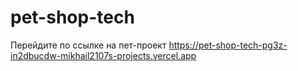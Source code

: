 # pet-shop-tech
Перейдите по ссылке на пет-проект
 https://pet-shop-tech-pg3z-in2dbucdw-mikhail2107s-projects.vercel.app
